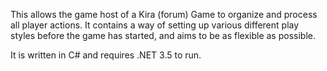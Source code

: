 This allows the game host of a Kira (forum) Game to organize and process all player actions. It contains a way of setting up various different play styles before the game has started, and aims to be as flexible as possible.

It is written in C# and requires .NET 3.5 to run.